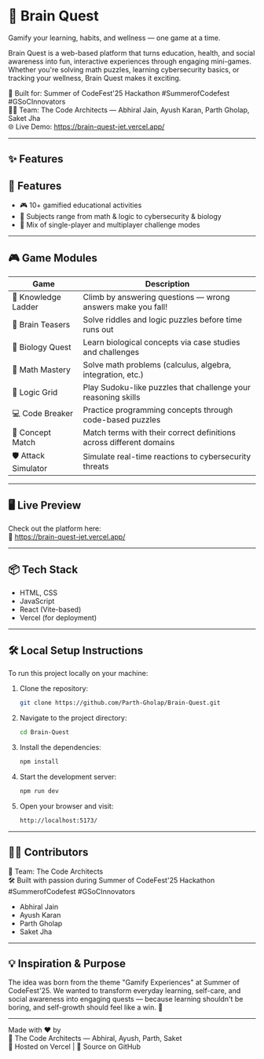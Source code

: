 # 🧠 Brain Quest

Gamify your learning, habits, and wellness — one game at a time.

Brain Quest is a web-based platform that turns education, health, and social awareness into fun, interactive experiences through engaging mini-games. Whether you're solving math puzzles, learning cybersecurity basics, or tracking your wellness, Brain Quest makes it exciting.

🚀 Built for: Summer of CodeFest'25 Hackathon #SummerofCodefest #GSoCInnovators    
👨‍💻 Team: The Code Architects — Abhiral Jain, Ayush Karan, Parth Gholap, Saket Jha  
🌐 Live Demo: https://brain-quest-jet.vercel.app/  


---

## ✨ Features

## 🚀 Features

- 🎮 10+ gamified educational activities
- 🧩 Subjects range from math & logic to cybersecurity & biology
- 🧠 Mix of single-player and multiplayer challenge modes

---

## 🎮 Game Modules

| Game              | Description                                                                 |
|-------------------|-----------------------------------------------------------------------------|
| 🧗 Knowledge Ladder | Climb by answering questions — wrong answers make you fall!                |
| 🧠 Brain Teasers     | Solve riddles and logic puzzles before time runs out                      |
| 🧬 Biology Quest     | Learn biological concepts via case studies and challenges                 |
| 🧮 Math Mastery      | Solve math problems (calculus, algebra, integration, etc.)               |
| 🧱 Logic Grid        | Play Sudoku-like puzzles that challenge your reasoning skills             |
| 💻 Code Breaker      | Practice programming concepts through code-based puzzles                  |
| 🧠 Concept Match     | Match terms with their correct definitions across different domains       |
| 🛡️ Attack Simulator  | Simulate real-time reactions to cybersecurity threats                     |
---

## 🖥️ Live Preview

Check out the platform here:  
🔗 https://brain-quest-jet.vercel.app/

---

## 📦 Tech Stack

- HTML, CSS
- JavaScript
- React (Vite-based)
- Vercel (for deployment)

---

## 🛠️ Local Setup Instructions

To run this project locally on your machine:

1. Clone the repository:
   ```bash
   git clone https://github.com/Parth-Gholap/Brain-Quest.git
   ```
2. Navigate to the project directory:
   ```bash
   cd Brain-Quest
   ```
3. Install the dependencies:
   ```bash
   npm install
   ```
4. Start the development server:
   ```bash
   npm run dev
   ```
5. Open your browser and visit:
   ```bash
   http://localhost:5173/
   ```
   
---

## 🧑‍💻 Contributors

👥 Team: The Code Architects  
🛠 Built with passion during Summer of CodeFest'25 Hackathon 
#SummerofCodefest #GSoCInnovators

- Abhiral Jain  
- Ayush Karan 
- Parth Gholap  
- Saket Jha

---

## 💡 Inspiration & Purpose

The idea was born from the theme "Gamify Experiences" at Summer of CodeFest'25. We wanted to transform everyday learning, self-care, and social awareness into engaging quests — because learning shouldn't be boring, and self-growth should feel like a win. 🏅

---

Made with ❤️ by  
🎯 The Code Architects — Abhiral, Ayush, Parth, Saket  
🚀 Hosted on Vercel | 💾 Source on GitHub  

